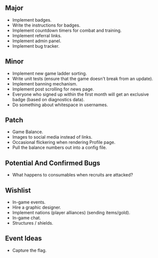 Major
---

* Implement badges.
* Write the instructions for badges.
* Implement countdown timers for combat and training.
* Implement referral links.
* Implement admin panel.
* Implement bug tracker.

Minor
---

* Implement new game ladder sorting.
* Write unit tests (ensure that the game doesn't break from an update).
* Implement banning mechanism.
* Implement post scrolling for news page.
* Everyone who signed up within the first month will get an exclusive badge (based on diagnostics data).
* Do something about whitespace in usernames.

Patch
---

* Game Balance.
* Images to social media instead of links.
* Occasional flickering when rendering Profile page.
* Pull the balance numbers out into a config file.

Potential And Confirmed Bugs
---

* What happens to consumables when recruits are attacked?

Wishlist
---

* In-game events.
* Hire a graphic designer.
* Implement nations (player alliances) (sending items/gold).
* In-game chat.
* Structures / shields.

Event Ideas
---

* Capture the flag.

